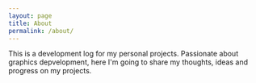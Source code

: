 ```yaml
---
layout: page
title: About
permalink: /about/
---
```


This is a development log for my personal projects. 
Passionate about graphics depvelopment, here I'm going to share my thoughts, ideas and progress on my projects.
